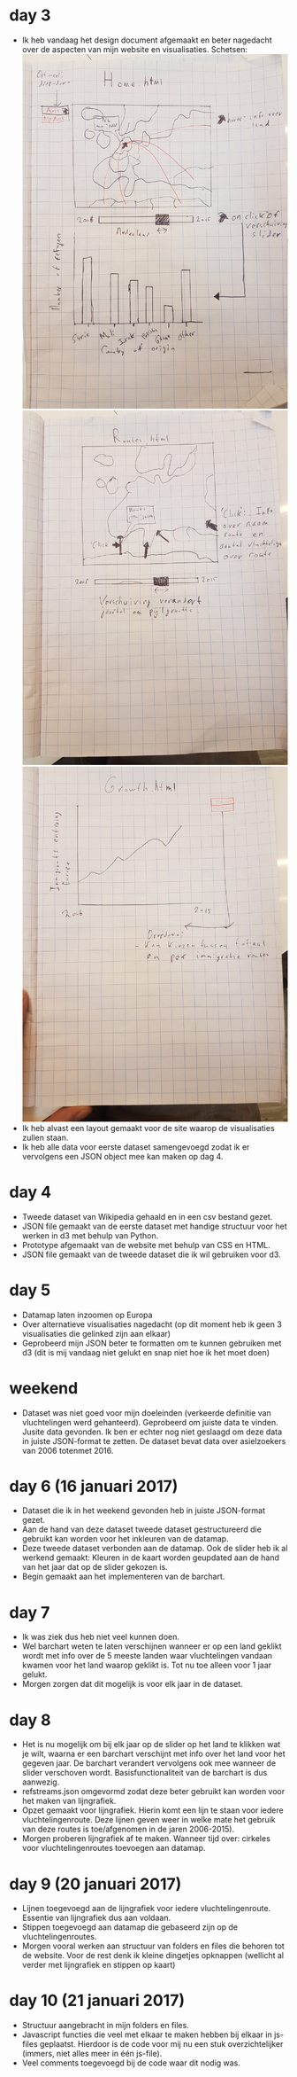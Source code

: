# day 3 
- Ik heb vandaag het design document afgemaakt en beter nagedacht over de aspecten van mijn website en visualisaties. Schetsen:
![](doc/homedesign.jpg)
![](doc/routesdesign.jpg)
![](doc/growthdesign.jpg)
- Ik heb alvast een layout gemaakt voor de site waarop de visualisaties zullen staan.
- Ik heb alle data voor eerste dataset samengevoegd zodat ik er vervolgens een JSON object mee kan maken op dag 4.

# day 4
- Tweede dataset van Wikipedia gehaald en in een csv bestand gezet.
- JSON file gemaakt van de eerste dataset met handige structuur voor het werken in d3 met behulp van Python.
- Prototype afgemaakt van de website met behulp van CSS en HTML.
- JSON file gemaakt van de tweede dataset die ik wil gebruiken voor d3.

# day 5
- Datamap laten inzoomen op Europa
- Over alternatieve visualisaties nagedacht (op dit moment heb ik geen 3 visualisaties die gelinked zijn aan elkaar)
- Geprobeerd mijn JSON beter te formatten om te kunnen gebruiken met d3 (dit is mij vandaag niet gelukt en snap niet hoe ik het moet doen)

# weekend
- Dataset was niet goed voor mijn doeleinden (verkeerde definitie van vluchtelingen werd gehanteerd). Geprobeerd om juiste data te vinden. Jusite data gevonden. Ik ben er echter nog niet geslaagd om deze data in juiste JSON-format te zetten. De dataset bevat data over asielzoekers van 2006 totenmet 2016.

# day 6 (16 januari 2017)
- Dataset die ik in het weekend gevonden heb in juiste JSON-format gezet.
- Aan de hand van deze dataset tweede dataset gestructureerd die gebruikt kan worden voor het inkleuren van de datamap.
- Deze tweede dataset verbonden aan de datamap. Ook de slider heb ik al werkend gemaakt: Kleuren in de kaart worden geupdated aan de hand van het jaar dat op de slider gekozen is.
- Begin gemaakt aan het implementeren van de barchart.

# day 7
- Ik was ziek dus heb niet veel kunnen doen.
- Wel barchart weten te laten verschijnen wanneer er op een land geklikt wordt met info over de 5 meeste landen waar vluchtelingen vandaan kwamen voor het land waarop geklikt is. Tot nu toe alleen voor 1 jaar gelukt.
- Morgen zorgen dat dit mogelijk is voor elk jaar in de dataset.

# day 8
- Het is nu mogelijk om bij elk jaar op de slider op het land te klikken wat je wilt, waarna er een barchart verschijnt met info over het land voor het gegeven jaar. De barchart verandert vervolgens ook mee wanneer de slider verschoven wordt. Basisfunctionaliteit van de barchart is dus aanwezig.
- refstreams.json omgevormd zodat deze beter gebruikt kan worden voor het maken van lijngrafiek.
- Opzet gemaakt voor lijngrafiek. Hierin komt een lijn te staan voor iedere vluchtelingenroute. Deze lijnen geven weer in welke mate het gebruik van deze routes is toe/afgenomen in de jaren 2006-2015).
- Morgen proberen lijngrafiek af te maken. Wanneer tijd over: cirkeles voor vluchtelingenroutes toevoegen aan datamap.

# day 9 (20 januari 2017)
- Lijnen toegevoegd aan de lijngrafiek voor iedere vluchtelingenroute. Essentie van lijngrafiek dus aan voldaan.
- Stippen toegevoegd aan datamap die gebaseerd zijn op de vluchtelingenroutes.
- Morgen vooral werken aan structuur van folders en files die behoren tot de website. Voor de rest denk ik kleine dingetjes opknappen (wellicht al verder met lijngrafiek en stippen op kaart)

# day 10 (21 januari 2017)
- Structuur aangebracht in mijn folders en files. 
- Javascript functies die veel met elkaar te maken hebben bij elkaar in js-files geplaatst. Hierdoor
is de code voor mij nu een stuk overzichtelijker (immers, niet alles meer in één js-file).
- Veel comments toegevoegd bij de code waar dit nodig was.



